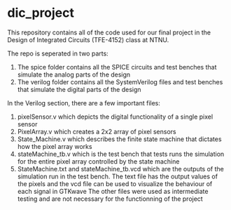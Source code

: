 # dic_project

This repository contains all of the code used for our final project in the Design of Integrated Circuits (TFE-4152) class at NTNU.

The repo is seperated in two parts:

1. The spice folder contains all the SPICE circuits and test benches that simulate the analog parts of the design
2. The verilog folder contains all the SystemVerilog files and test benches that simulate the digital parts of the design 

In the Verilog section, there are a few important files: 
1. pixelSensor.v which depicts the digital functionality of a single pixel sensor
2. PixelArray.v which creates a 2x2 array of pixel sensors 
3. State_Machine.v which describes the finite state machine that dictates how the pixel array works
4. stateMachine_tb.v which is the test bench that tests runs the simulation for the entire pixel array controlled by the state machine
5. StateMachine.txt and stateMachine_tb.vcd which are the outputs of the simulation run in the test bench. The text file has the output values of the pixels and the vcd file can be used to visualize the behaviour of each signal in GTKwave
The other files were used as intermediate testing and are not necessary for the functionning of the project
